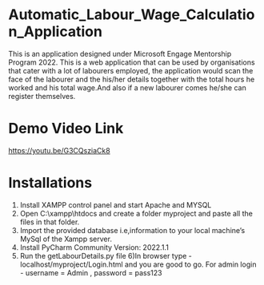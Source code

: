 # Automatic_Labour_Wage_Calculation_Application
This is an application designed under Microsoft Engage Mentorship Program 2022. This is a web application that can be used by organisations that cater with a lot of labourers employed, the application would scan the face of the labourer and the his/her details together with the total hours he worked and his total wage.And also if  a new labourer comes he/she can register themselves.
# Demo Video Link
https://youtu.be/G3CQsziaCk8
# Installations
1) Install XAMPP control panel and start Apache and MYSQL 
2) Open C:\xampp\htdocs and create a folder myproject and paste all the files in that folder.
3) Import the provided database i.e,information to your local machine’s MySql of the Xampp server.
4) Install PyCharm Community Version: 2022.1.1
5) Run the getLabourDetails.py file
6)In browser type - localhost/myproject/Login.html and you are good to go.
For admin login - username = Admin , password = pass123
